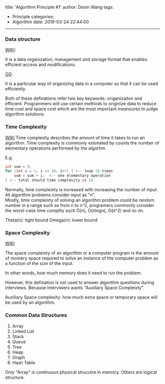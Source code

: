 title: 'Algorithm Principle #1'
author: Dexin Wang
tags:
  - Principle
categories:
  - Algorithm
date: 2019-03-24 22:44:00
---
### Data structure

[WIKI][1]: 

It is a data organization, management and storage format that enables efficient access and modifications.

[GG][2]:

It is a particular way of organizing data in a computer so that it can be used efficiently.

Both of these definations refer two key keywords: origanizaiton and efficient. Programmers will use certain methods to originize data to reduce time cost and space cost which are the most important meansures to judge algorithm solutions. 


### Time Complexity

[WIKI][3]
Time complexity describes the amount of time it takes to run an algorithm. Time complexity is commonly estimated by counts the number of elementary operations performed by the algorhm.

E.g. 
``` Java
int sum = 0;
for (int i = 1; i <= 10; i++) { <-- loop 10 times
	sum = sum + i;  <-- one elementary operation
} <-- total should time complexity is 10.
```

Normally, time compleixty is increased with increasing the number of input. All algorithm problems consider input as "n".  
Mostly, time compleixty of solving an algorithm problem could be random number in a range such as from n to n^2, programers commonly consider the worst-case time complity such O(n), O(nlogn), O(n^2) and so on.

Theta(n): tight bound
Omega(n): lower bound


### Space Complexity

[WIKI][4]

The space compleixty of an algorithm or a computer program is the amount of momery space required to solve an instance of the computer problem as a function of the size of the input. 

In other words, how much memory does it need to run the problem. 

However, this defination is not used to answer algorithm questions during interviews. Because interviwers wants "Auxiliary Space Compleixty". 


Auxiliary Space complexity: how much extra space or temporary space will be used by an algorithm. 


### Common Data Structures 
1. Array
2. Linked List
3. Stack
4. Queue
5. Tree 
6. Heap
7. Graph
8. Hash Table

Only "Array" is continuous physical strucutre in memory. Others are logical structure.


[1]:https://en.wikipedia.org/wiki/Data_structure
[2]:https://www.geeksforgeeks.org/overview-of-data-structures-set-1-linear-data-structures/
[3]:https://en.wikipedia.org/wiki/Time_complexity
[4]:https://en.wikipedia.org/wiki/Space_complexity